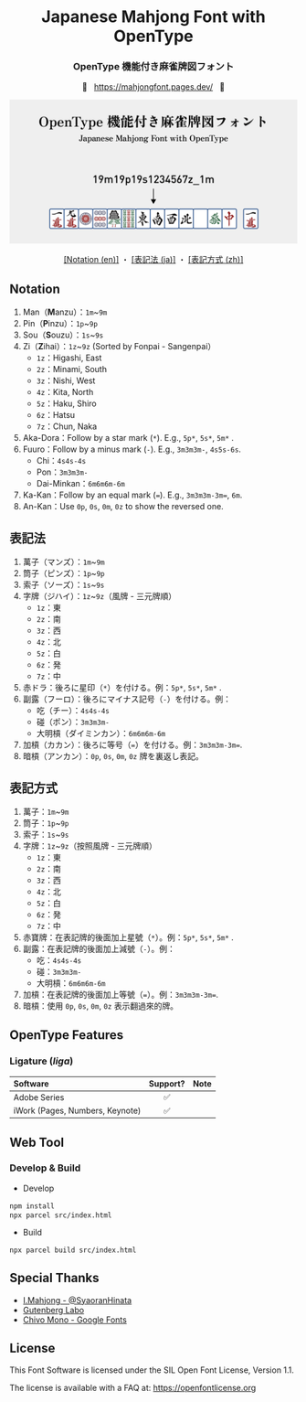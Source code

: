<div align="center">

<h1>Japanese Mahjong Font with OpenType</h1>
<h3>OpenType 機能付き麻雀牌図フォント</h3>

🔗&nbsp;&nbsp; https://mahjongfont.pages.dev/ &nbsp;&nbsp;🔗

![](src/assets/banner.png)

[[Notation (en)]](#Notation) ・ [[表記法 (ja)]](#表記法)  ・ [[表記方式 (zh)]](#表記方式)

</div>




## Notation

1. Man（**M**anzu）：`1m`~`9m`
2. Pin（**P**inzu）：`1p`~`9p`
3. Sou（**S**ouzu）：`1s`~`9s`
4. Zi（**Z**ihai）：`1z`~`9z` (Sorted by Fonpai - Sangenpai）
   - `1z`：Higashi, East
   - `2z`：Minami, South
   - `3z`：Nishi, West
   - `4z`：Kita, North
   - `5z`：Haku, Shiro
   - `6z`：Hatsu
   - `7z`：Chun, Naka
5. Aka-Dora：Follow by a star mark (`*`). E.g., `5p*`, `5s*`, `5m*` .
6. Fuuro：Follow by a minus mark (`-`). E.g., `3m3m3m-`, `4s5s-6s`.
    - Chi：`4s4s-4s`
	- Pon：`3m3m3m-`
	- Dai-Minkan：`6m6m6m-6m`
7. Ka-Kan：Follow by an equal mark (`=`). E.g., `3m3m3m-3m=`, `6m`.
8. An-Kan：Use `0p`, `0s`, `0m`, `0z` to show the reversed one.

## 表記法

1. 萬子（マンズ）：`1m`~`9m`
2. 筒子（ピンズ）：`1p`~`9p`
3. 索子（ソーズ）：`1s`~`9s`
4. 字牌（ジハイ）：`1z`~`9z`（風牌 - 三元牌順）
   - `1z`：東
   - `2z`：南
   - `3z`：西
   - `4z`：北
   - `5z`：白
   - `6z`：発
   - `7z`：中
5. 赤ドラ：後ろに星印（`*`）を付ける。例：`5p*`, `5s*`, `5m*` .
6. 副露（フーロ）：後ろにマイナス記号（`-`）を付ける。例：
	- 吃（チー）：`4s4s-4s`
	- 碰（ポン）：`3m3m3m-`
	- 大明槓（ダイミンカン）：`6m6m6m-6m`
7. 加槓（カカン）：後ろに等号（`=`）を付ける。例：`3m3m3m-3m=`.
8. 暗槓（アンカン）：`0p`, `0s`, `0m`, `0z` 牌を裏返し表記。

## 表記方式

1. 萬子：`1m`~`9m`
2. 筒子：`1p`~`9p`
3. 索子：`1s`~`9s`
4. 字牌：`1z`~`9z`（按照風牌 - 三元牌順）
   - `1z`：東
   - `2z`：南
   - `3z`：西
   - `4z`：北
   - `5z`：白
   - `6z`：発
   - `7z`：中
5. 赤寶牌：在表記牌的後面加上星號（`*`）。例：`5p*`, `5s*`, `5m*` .
6. 副露：在表記牌的後面加上減號（`-`）。例：
	- 吃：`4s4s-4s`
	- 碰：`3m3m3m-`
	- 大明槓：`6m6m6m-6m`
7. 加槓：在表記牌的後面加上等號（`=`）。例：`3m3m3m-3m=`.
8.  暗槓：使用 `0p`, `0s`, `0m`, `0z` 表示翻過來的牌。


## OpenType Features

### Ligature (*liga*)

| Software | Support? | Note |
|:---|:---:|:---|
| Adobe Series | ✅ | |
| iWork (Pages, Numbers, Keynote)|✅|| 

## Web Tool

### Develop & Build

- Develop

```
npm install
npx parcel src/index.html
```

- Build

```
npx parcel build src/index.html
```

## Special Thanks

- [I.Mahjong - @SyaoranHinata](https://github.com/SyaoranHinata/I.Mahjong/tree/main)
- [Gutenberg Labo](http://gutenberg.osdn.jp)
- [Chivo Mono - Google Fonts](https://fonts.google.com/specimen/Chivo+Mono)

## License

This Font Software is licensed under the SIL Open Font License, Version 1.1. 

The license is available with a FAQ at: [https\://openfontlicense.org](https://openfontlicense.org/open-font-license-official-text/)